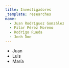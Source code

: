 ```yaml
---
title: Investigadores
_template: researches
name:
  - Juan Rodríguez González
  - Pilar Pérez Moreno
  - Rodrigo Rueda
  - Jonh Doe
---
```

- Juan
- Luis 
- María